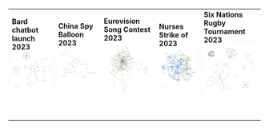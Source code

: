 <table>
  <tr>
    <td><strong>Bard chatbot launch 2023</strong><br><img src="images/bard.png" width="350"></td>
    <td><strong>China Spy Balloon 2023</strong><br><img src="images/ChinaSpyBalloon.png" width="350"></td>
    <td><strong>Eurovision Song Contest 2023</strong><br><img src="images/Eurovision.png" width="350"></td>
    <td><strong>Nurses Strike of 2023</strong><br><img src="images/NursesStrike.png" width="350"></td>
    <td><strong>Six Nations Rugby Tournament 2023</strong><br><img src="images/SixNations.png" width="350"></td>
  </tr>
  <tr>
    <td colspan="5" style="padding: 20px; text-align: left; vertical-align: top;">
    </td>
  </tr>
</table>
